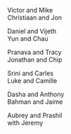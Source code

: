 Victor and Mike  
Christiaan and Jon  

Daniel and Vijeth  
Yun and Chau  

Pranava and Tracy  
Jonathan and Chip  

Srini and Carles  
Luke and Camille  

Dasha and Anthony  
Bahman and Jaime  

Aubrey and Prashil  
 with Jeremy  
  
